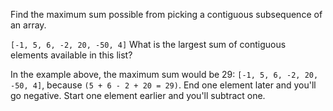 Find the maximum sum possible from picking a contiguous subsequence of an array.

```[-1, 5, 6, -2, 20, -50, 4]```
What is the largest sum of contiguous elements available in this list?

In the example above, the maximum sum would be 29: ```[-1, 5, 6, -2, 20, -50, 4]```, because ```(5 + 6 - 2 + 20 = 29)```. End one element later and you'll go negative. Start one element earlier and you'll subtract one.